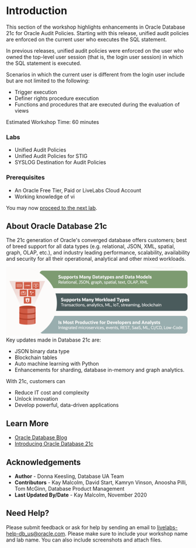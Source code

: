 # Introduction

This section of the workshop highlights enhancements in Oracle Database 21c for Oracle Audit Policies. Starting with this release, unified audit policies are enforced on the current user who executes the SQL statement.

In previous releases, unified audit policies were enforced on the user who owned the top-level user session (that is, the login user session) in which the SQL statement is executed.

Scenarios in which the current user is different from the login user include but are not limited to the following:

- Trigger execution
- Definer rights procedure execution
- Functions and procedures that are executed during the evaluation of views

Estimated Workshop Time: 60 minutes

### Labs
* Unified Audit Policies
* Unified Audit Policies for STIG
* SYSLOG Destination for Audit Policies

### Prerequisites

* An Oracle Free Tier, Paid or LiveLabs Cloud Account
* Working knowledge of vi

You may now [proceed to the next lab](#next).

## About Oracle Database 21c
The 21c generation of Oracle's converged database offers customers; best of breed support for all data types (e.g. relational, JSON, XML, spatial, graph, OLAP, etc.), and industry leading performance, scalability, availability and security for all their operational, analytical and other mixed workloads.

 ![Oracle DB 21c Advantages](images/21c-support.png "Oracle DB 21c Advantages")
Key updates made in Database 21c are:
* JSON binary data type
* Blockchain tables
* Auto machine learning with Python
* Enhancements for sharding, database in-memory and graph analytics.

With 21c, customers can
* Reduce IT cost and complexity
* Unlock innovation
* Develop powerful, data-driven applications


## Learn More

* [Oracle Database Blog](http://blogs.oracle.com/database)
* [Introducing Oracle Database 21c](https://blogs.oracle.com/database/introducing-oracle-database-21c)

## Acknowledgements
* **Author** - Donna Keesling, Database UA Team
* **Contributors** - Kay Malcolm, David Start, Kamryn Vinson, Anoosha Pilli, Tom McGinn, Database Product Management
* **Last Updated By/Date** - Kay Malcolm, November 2020

## Need Help?

Please submit feedback or ask for help by sending an email to [livelabs-help-db_us@oracle.com](livelabs-help-db_us@oracle.com). Please make sure to include your workshop name and lab name.  You can also include screenshots and attach files.
